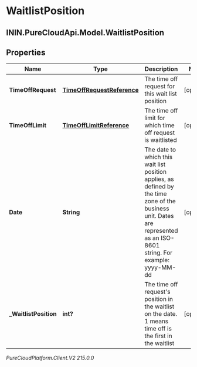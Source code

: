 # WaitlistPosition

## ININ.PureCloudApi.Model.WaitlistPosition

## Properties

|Name | Type | Description | Notes|
|------------ | ------------- | ------------- | -------------|
| **TimeOffRequest** | [**TimeOffRequestReference**](TimeOffRequestReference) | The time off request for this wait list position | [optional] |
| **TimeOffLimit** | [**TimeOffLimitReference**](TimeOffLimitReference) | The time off limit for which time off request is waitlisted | [optional] |
| **Date** | **String** | The date to which this wait list position applies, as defined by the time zone of the business unit. Dates are represented as an ISO-8601 string. For example: yyyy-MM-dd | [optional] |
| **_WaitlistPosition** | **int?** | The time off request&#39;s position in the waitlist on the date. 1 means time off is the first in the waitlist | [optional] |



_PureCloudPlatform.Client.V2 215.0.0_
